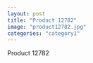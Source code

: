 ```yaml
---
layout: post
title: "Product 12782"
image: "product12782.jpg"
categories: "category1"
---
```

Product 12782

